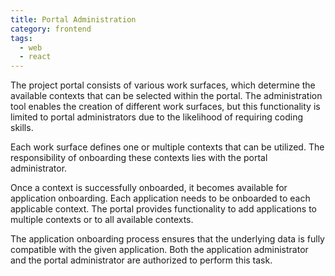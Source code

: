 ```yaml
---
title: Portal Administration
category: frontend
tags:
  - web
  - react
---
```


The project portal consists of various work surfaces, which determine the available contexts that can be selected within the portal. The administration tool enables the creation of different work surfaces, but this functionality is limited to portal administrators due to the likelihood of requiring coding skills.

Each work surface defines one or multiple contexts that can be utilized. The responsibility of onboarding these contexts lies with the portal administrator.

Once a context is successfully onboarded, it becomes available for application onboarding. Each application needs to be onboarded to each applicable context. The portal provides functionality to add applications to multiple contexts or to all available contexts.

The application onboarding process ensures that the underlying data is fully compatible with the given application. Both the application administrator and the portal administrator are authorized to perform this task.
